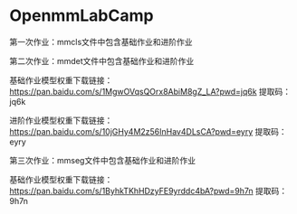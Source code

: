 # OpenmmLabCamp

第一次作业：mmcls文件中包含基础作业和进阶作业

第二次作业：mmdet文件中包含基础作业和进阶作业

基础作业模型权重下载链接：https://pan.baidu.com/s/1MgwOVqsQOrx8AbiM8gZ_LA?pwd=jq6k 
提取码：jq6k 

进阶作业模型权重下载链接：https://pan.baidu.com/s/10jGHy4M2z56InHav4DLsCA?pwd=eyry 
提取码：eyry 

第三次作业：mmseg文件中包含基础作业和进阶作业

基础作业模型权重下载链接：https://pan.baidu.com/s/1ByhkTKhHDzyFE9yrddc4bA?pwd=9h7n 
提取码：9h7n 

